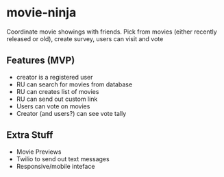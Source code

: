 movie-ninja
===========

Coordinate movie showings with friends. Pick from movies (either recently released or old), create survey, users can visit and vote


Features (MVP)
--------

* creator is a registered user
* RU can search for movies from database
* RU can creates list of movies
* RU can send out custom link
* Users can vote on movies
* Creator (and users?) can see vote tally

Extra Stuff
-----------
* Movie Previews
* Twilio to send out text messages
* Responsive/mobile inteface

